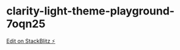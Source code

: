 # clarity-light-theme-playground-7oqn25

[Edit on StackBlitz ⚡️](https://stackblitz.com/edit/clarity-light-theme-playground-7oqn25)